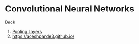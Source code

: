 # Convolutional Neural Networks

[Back](../index.md)

1. [Pooling Layers](https://machinelearningmastery.com/pooling-layers-for-convolutional-neural-networks/)
2. https://adeshpande3.github.io/

